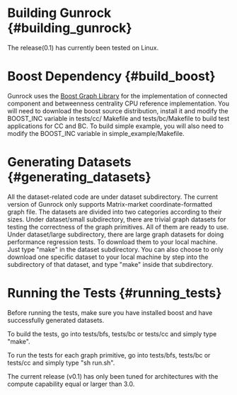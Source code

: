 Building Gunrock              {#building_gunrock}
==============

The release(0.1) has currently been tested on Linux.

Boost Dependency           {#build_boost}
=================
Gunrock uses the [Boost Graph Library](http://www.boost.org/doc/libs/1_53_0/libs/graph/doc/index.html)
for the implementation of connected component and betweenness centrality
CPU reference implementation. You will need to download the boost source
distribution, install it and modify the BOOST_INC variable in tests/cc/
Makefile and tests/bc/Makefile to build test applications for CC and BC.
To build simple example, you will also need to modify the BOOST_INC variable
in simple_example/Makefile.

Generating Datasets           {#generating_datasets}
===================
All the dataset-related code are under dataset subdirectory. The current
version of Gunrock only supports Matrix-market coordinate-formatted graph
file. The datasets are divided into two categories according to their
sizes. Under dataset/small subdirectory, there are trivial graph datasets
for testing the correctness of the graph primitives. All of them are ready
to use. Under dataset/large subdirectory, there are large graph datasets
for doing performance regression tests. To download them to your local
machine. Just type "make" in the dataset subdirectory. You can also choose
to only download one specific dataset to your local machine by step into
the subdirectory of that dataset, and type "make" inside that subdirectory.

Running the Tests           {#running_tests}
=================
Before running the tests, make sure you have installed boost and have
successfully generated datasets.

To build the tests, go into tests/bfs, tests/bc or tests/cc and simply
type "make".

To run the tests for each graph primitive, go into tests/bfs, tests/bc
or tests/cc and simply type "sh run.sh".

The current release (v0.1) has only been tuned for architectures with the
compute capability equal or larger than 3.0.
